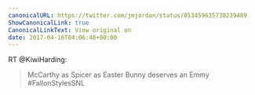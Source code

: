 ```yaml
---
canonicalURL: https://twitter.com/jmjordan/status/853459635730239489
ShowCanonicalLink: true
CanonicalLinkText: View original on
date: 2017-04-16T04:06:48+00:00
---
```

RT @KiwiHarding:
> McCarthy as Spicer as Easter Bunny deserves an Emmy #FallonStylesSNL